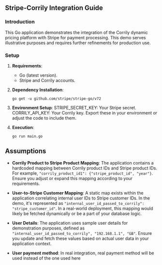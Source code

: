 ## Stripe-Corrily Integration Guide

### **Introduction**

This Go application demonstrates the integration of the Corrily dynamic pricing platform with Stripe for payment processing.
This demo serves illustrative purposes and requires further refinements for production use.

### **Setup**

1. **Requirements**:
   - Go (latest version).
   - Stripe and Corrily accounts.

2. **Dependency Installation**:
   ```
   go get -u github.com/stripe/stripe-go/v72
   ```

3. **Environment Setup**:
STRIPE_SECRET_KEY: Your Stripe secret.
CORRILY_API_KEY: Your Corrily key.
Export these in your environment or adjust the code to include them.

4. **Execution**:
    ```
    go run main.go
    ```

## Assumptions

- **Corrily Product to Stripe Product Mapping**:
  The application contains a hardcoded mapping between Corrily product IDs and Stripe product IDs. For example, `"corrily_product_id1": {"stripe_product_id", "year"}`. Ensure you adjust or expand this mapping according to your requirements.

- **User-to-Stripe Customer Mapping**:
  A static map exists within the application correlating internal user IDs to Stripe customer IDs. In the demo, it's represented as `"internal_user_id_passed_to_corrily": "stripe_customer_id"`.
  In a real-world deployment, this mapping would likely be fetched dynamically or be a part of your database logic.

- **User Details**:
  The application uses sample user details for demonstration purposes, defined as `"internal_user_id_passed_to_corrily", "192.168.1.1", "GB"`. 
  Ensure you update and fetch these values based on actual user data in your application context.

- **User payment method**:
    In real integration, real payment method will be used instead of the one used here
    
